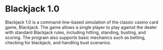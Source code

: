# Blackjack 1.0

Blackjack 1.0 is a command-line-based simulation of the classic casino card game, Blackjack. The game allows a single player to play against the dealer with standard Blackjack rules, including hitting, standing, busting, and scoring. The program also supports basic mechanics such as betting, checking for blackjack, and handling bust scenarios.